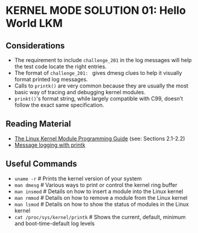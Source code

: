 # KERNEL MODE SOLUTION 01: Hello World LKM

## Considerations

- The requirement to include `challenge_201` in the log messages will help the test code locate the right entries.
- The format of `challenge_201: ` gives dmesg clues to help it visually format printed log messages.
- Calls to `printk()` are very common because they are usually the most basic way of tracing and debugging kernel modules.
- `prinkt()`'s format string, while largely compatible with C99, doesn’t follow the exact same specification.

## Reading Material

- [The Linux Kernel Module Programming Guide](https://tldp.org/LDP/lkmpg/2.6/html/lkmpg.html) (see: Sections 2.1-2.2)
- [Message logging with printk](https://www.kernel.org/doc/html/latest/core-api/printk-basics.html)

## Useful Commands

- `uname -r`  # Prints the kernel version of your system
- `man dmesg`  # Various ways to print or control the kernel ring buffer
- `man insmod`  # Details on how to insert a module into the Linux kernel
- `man rmmod`  # Details on how to remove a module from the Linux kernel
- `man lsmod`  # Details on how to show the status of modules in the Linux kernel
- `cat /proc/sys/kernel/printk`  # Shows the current, default, minimum and boot-time-default log levels
